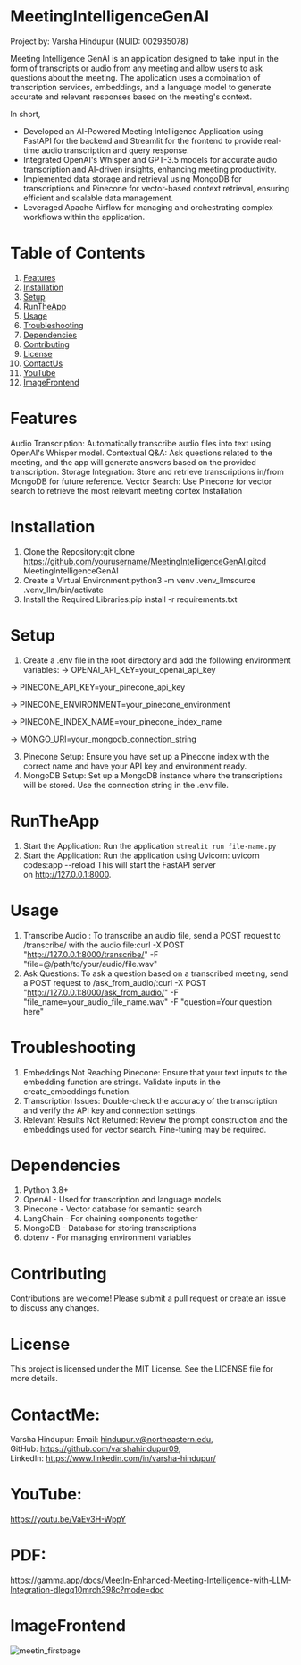 # MeetingIntelligenceGenAI

Project by: Varsha Hindupur (NUID: 002935078)

Meeting Intelligence GenAI is an application designed to take input in the form of transcripts or audio from any meeting and allow users to ask questions about the meeting. The application uses a combination of transcription services, embeddings, and a language model to generate accurate and relevant responses based on the meeting's context.

In short,

- Developed an AI-Powered Meeting Intelligence Application using FastAPI for the backend and Streamlit for the frontend to provide real-time audio transcription and query response.
- Integrated OpenAI's Whisper and GPT-3.5 models for accurate audio transcription and AI-driven insights, enhancing meeting productivity.
- Implemented data storage and retrieval using MongoDB for transcriptions and Pinecone for vector-based context retrieval, ensuring efficient and scalable data management.
- Leveraged Apache Airflow for managing and orchestrating complex workflows within the application.

# Table of Contents

1. [Features](#Features)
2. [Installation](#Installation)
3. [Setup](#Setup)
4. [RunTheApp](#RunTheApp)
5. [Usage](#Usage)
6. [Troubleshooting](#Troubleshooting)
7. [Dependencies](#Dependencies)
8. [Contributing](#Contributing)
9. [License](#License)
10. [ContactUs](#ContactUs)
11. [YouTube](#YouTube)
12. [ImageFrontend](#ImageFrontend)
    

# Features

Audio Transcription: Automatically transcribe audio files into text using OpenAI's Whisper model. Contextual Q&A: Ask questions related to the meeting, and the app will generate answers based on the provided transcription. Storage Integration: Store and retrieve transcriptions in/from MongoDB for future reference. Vector Search: Use Pinecone for vector search to retrieve the most relevant meeting contex
Installation

# Installation

1. Clone the Repository:git clone https://github.com/yourusername/MeetingIntelligenceGenAI.gitcd MeetingIntelligenceGenAI
2. Create a Virtual Environment:python3 -m venv .venv_llmsource .venv_llm/bin/activate
3. Install the Required Libraries:pip install -r requirements.txt

# Setup

1. Create a .env file in the root directory and add the following environment variables:
-> OPENAI_API_KEY=your_openai_api_key
   
-> PINECONE_API_KEY=your_pinecone_api_key

-> PINECONE_ENVIRONMENT=your_pinecone_environment

-> PINECONE_INDEX_NAME=your_pinecone_index_name

-> MONGO_URI=your_mongodb_connection_string

3. Pinecone Setup: Ensure you have set up a Pinecone index with the correct name and have your API key and environment ready.
4. MongoDB Setup: Set up a MongoDB instance where the transcriptions will be stored. Use the connection string in the .env file.

# RunTheApp

1. Start the Application: Run the application ```strealit run file-name.py```
2. Start the Application: Run the application using Uvicorn: uvicorn codes:app --reload This will start the FastAPI server on http://127.0.0.1:8000.

# Usage

1. Transcribe Audio : To transcribe an audio file, send a POST request to /transcribe/ with the audio file:curl -X POST "http://127.0.0.1:8000/transcribe/" -F "file=@/path/to/your/audio/file.wav"
2. Ask Questions: To ask a question based on a transcribed meeting, send a POST request to /ask_from_audio/:curl -X POST "http://127.0.0.1:8000/ask_from_audio/" -F "file_name=your_audio_file_name.wav" -F "question=Your question here"

# Troubleshooting

1. Embeddings Not Reaching Pinecone: Ensure that your text inputs to the embedding function are strings. Validate inputs in the create_embeddings function.
2. Transcription Issues: Double-check the accuracy of the transcription and verify the API key and connection settings.
3. Relevant Results Not Returned: Review the prompt construction and the embeddings used for vector search. Fine-tuning may be required.

# Dependencies

1. Python 3.8+
2. OpenAI - Used for transcription and language models
3. Pinecone - Vector database for semantic search
4. LangChain - For chaining components together
5. MongoDB - Database for storing transcriptions
6. dotenv - For managing environment variables

# Contributing
Contributions are welcome! Please submit a pull request or create an issue to discuss any changes.

# License
This project is licensed under the MIT License. See the LICENSE file for more details.

# ContactMe:

Varsha Hindupur:
   Email: hindupur.v@northeastern.edu, <br>
   GitHub: https://github.com/varshahindupur09, <br>
   LinkedIn: https://www.linkedin.com/in/varsha-hindupur/ <br>

# YouTube:
https://youtu.be/VaEv3H-WppY 

# PDF: 
https://gamma.app/docs/MeetIn-Enhanced-Meeting-Intelligence-with-LLM-Integration-dlegq10mrch398c?mode=doc

# ImageFrontend
![meetin_firstpage](https://github.com/user-attachments/assets/64ca346f-5e6d-4d74-ba3f-87e89b326f22)

